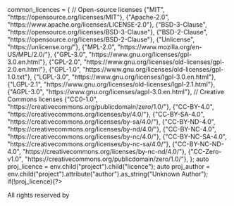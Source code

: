 <?
static std::map<std::string, std::string> common_licences = {
    // Open-source licenses
    {"MIT", "https://opensource.org/licenses/MIT"},
    {"Apache-2.0", "https://www.apache.org/licenses/LICENSE-2.0"},
    {"BSD-3-Clause", "https://opensource.org/licenses/BSD-3-Clause"},
    {"BSD-2-Clause", "https://opensource.org/licenses/BSD-2-Clause"},
    {"Unlicense", "https://unlicense.org/"},
    {"MPL-2.0", "https://www.mozilla.org/en-US/MPL/2.0/"},
    {"GPL-3.0", "https://www.gnu.org/licenses/gpl-3.0.en.html"},
    {"GPL-2.0", "https://www.gnu.org/licenses/old-licenses/gpl-2.0.en.html"},
    {"GPL-1.0", "https://www.gnu.org/licenses/old-licenses/gpl-1.0.txt"},
    {"LGPL-3.0", "https://www.gnu.org/licenses/lgpl-3.0.en.html"},
    {"LGPL-2.1", "https://www.gnu.org/licenses/old-licenses/lgpl-2.1.html"},
    {"AGPL-3.0", "https://www.gnu.org/licenses/agpl-3.0.en.html"},

    // Creative Commons licenses
    {"CC0-1.0", "https://creativecommons.org/publicdomain/zero/1.0/"},
    {"CC-BY-4.0", "https://creativecommons.org/licenses/by/4.0/"},
    {"CC-BY-SA-4.0", "https://creativecommons.org/licenses/by-sa/4.0/"},
    {"CC-BY-ND-4.0", "https://creativecommons.org/licenses/by-nd/4.0/"},
    {"CC-BY-NC-4.0", "https://creativecommons.org/licenses/by-nc/4.0/"},
    {"CC-BY-NC-SA-4.0", "https://creativecommons.org/licenses/by-nc-sa/4.0/"},
    {"CC-BY-NC-ND-4.0", "https://creativecommons.org/licenses/by-nc-nd/4.0/"},
    {"CC-Zero-v1.0", "https://creativecommons.org/publicdomain/zero/1.0/"},
};

auto proj_licence = env.child("project").child("licence");
auto proj_author = env.child("project").attribute("author").as_string("Unknown Author");
if(!proj_licence){?>

All rights reserved by <?WRITE(proj_author)?>

<?
}
/*else if(proj_licence.attribute("mnemonic").as_string(nullptr)!=nullptr){
    
}*/else WRITE("/project/licence~!txt"_attr(env).value_or("All rights reserved"))?>
